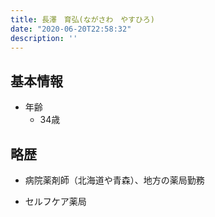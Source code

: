 ```yaml
---
title: 長澤　育弘(ながさわ　やすひろ)
date: "2020-06-20T22:58:32"
description: ''
---
```


## 基本情報

* 年齢
  * 34歳

## 略歴

* 病院薬剤師（北海道や青森）、地方の薬局勤務

* セルフケア薬局
